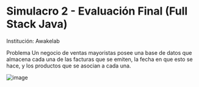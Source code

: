 # Simulacro 2 - Evaluación Final (Full Stack Java)
Institución: Awakelab

Problema
Un negocio de ventas mayoristas posee una base de datos que almacena cada una de las facturas
que se emiten, la fecha en que esto se hace, y los productos que se asocian a cada una.

![image](https://user-images.githubusercontent.com/60719493/114459027-fa8b1b00-9bad-11eb-896d-52c4115d27ee.png)
